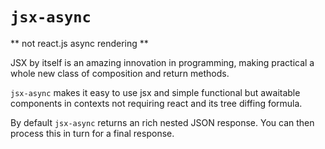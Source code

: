# `jsx-async`

** not react.js async rendering **

JSX by itself is an amazing innovation in programming, making practical a whole new class of composition and return methods.

`jsx-async` makes it easy to use jsx and simple functional but awaitable components in contexts not requiring react and its tree diffing formula.

By default `jsx-async` returns an rich nested JSON response. You can then process this in turn for a final response.
